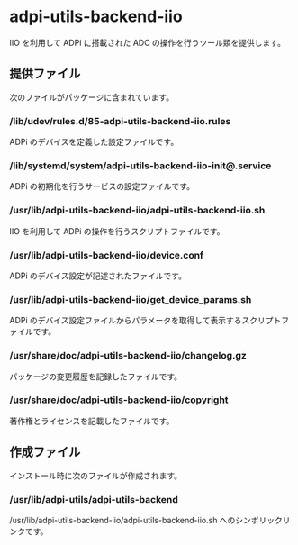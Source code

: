 adpi-utils-backend-iio
======================

IIO を利用して ADPi に搭載された ADC の操作を行うツール類を提供します。

## 提供ファイル
次のファイルがパッケージに含まれています。

### /lib/udev/rules.d/85-adpi-utils-backend-iio.rules  
ADPi のデバイスを定義した設定ファイルです。

### /lib/systemd/system/adpi-utils-backend-iio-init<span>@</span>.service  
ADPi の初期化を行うサービスの設定ファイルです。

### /usr/lib/adpi-utils-backend-iio/adpi-utils-backend-iio.sh  
IIO を利用して ADPi の操作を行うスクリプトファイルです。

### /usr/lib/adpi-utils-backend-iio/device.conf  
ADPi のデバイス設定が記述されたファイルです。

### /usr/lib/adpi-utils-backend-iio/get_device_params.sh  
ADPi のデバイス設定ファイルからパラメータを取得して表示するスクリプトファイルです。

### /usr/share/doc/adpi-utils-backend-iio/changelog.gz
パッケージの変更履歴を記録したファイルです。

### /usr/share/doc/adpi-utils-backend-iio/copyright
著作権とライセンスを記載したファイルです。

## 作成ファイル
インストール時に次のファイルが作成されます。

### /usr/lib/adpi-utils/adpi-utils-backend  
/usr/lib/adpi-utils-backend-iio/adpi-utils-backend-iio.sh へのシンボリックリンクです。
